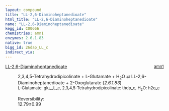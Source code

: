 ```yaml
---
layout: compound
title: "LL-2,6-Diaminoheptanedioate"
html_title: "LL-2,6-Diaminoheptanedioate"
name: "LL-2,6-Diaminoheptanedioate"
kegg_id: C00666
chemistries: amn1
enzymes: 2.6.1.83
native: true
bigg_id: 26dap_LL_c
indirect_via:
---
```

<dl><dt class='rs-product'><a href='{{ site.url }}{{ site.baseurl }}/compounds/C00666' class='link-dark' data-bs-toggle='tooltip' data-bs-html='true' data-bs-title='KEGG: C00666'>LL-2,6-Diaminoheptanedioate</a><span style='float: right; max-width: 40%'><a href='{{ site.url }}{{ site.baseurl }}/chemistries/amn1' class='link-dark opacity-50' style='font-size: small; word-wrap: anywhere;'>amn1</a></span></dt><dd><p>2,3,4,5-Tetrahydrodipicolinate + L-Glutamate + H<sub>2</sub>O &#8644; LL-2,6-Diaminoheptanedioate + 2-Oxoglutarate (<i>2.6.1.83</i>)<br /><span style='font-size: small;'><span data-bs-toggle='tooltip' data-bs-html='true' data-bs-title='KEGG: C00025'>L-Glutamate</span>: glu__L_c, <span data-bs-toggle='tooltip' data-bs-html='true' data-bs-title='KEGG: C03972'>2,3,4,5-Tetrahydrodipicolinate</span>: thdp_c, <span data-bs-toggle='tooltip' data-bs-html='true' data-bs-title='KEGG: C00001'>H<sub>2</sub>O</span>: h2o_c</span><br /><div class="reversibility_info">Reversibility: <div class="progress"><div class="progress-bar bg-success" role="progressbar" style="width: 0%" aria-valuenow="0" aria-valuemin="0" aria-valuemax="100"></div></div><span>12.79&plusmn;0.99</span><div class="progress"><div class="progress-bar bg-danger" role="progressbar" style="width: 127.93%" aria-valuenow="12.792643440152483" aria-valuemin="0" aria-valuemax="10"></div></div></div></p><dl></dl></dd></dl>